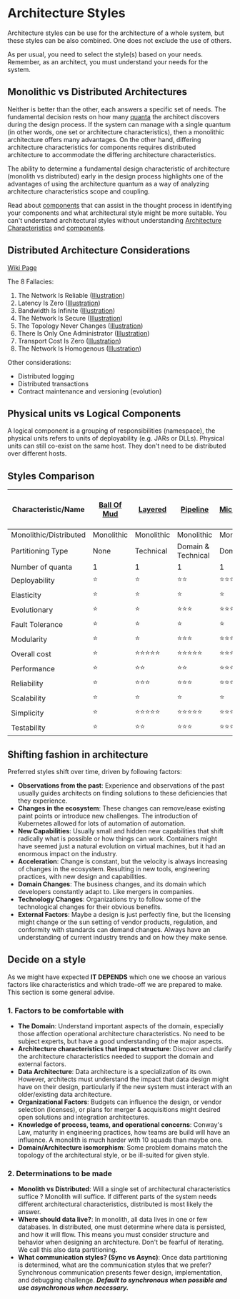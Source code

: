 # Architecture Styles

Architecture styles can be use for the architecture of a whole system, but these styles can be also combined. One does not exclude the use of others.

As per usual, you need to select the style(s) based on your needs. Remember, as an architect, you must understand your needs for the system.

## Monolithic vs Distributed Architectures

Neither is better than the other, each answers a specific set of needs. The fundamental decision rests on how many [quanta](../architecture-characteristics/readme.md#architectural-quanta) the architect discovers during the design process. If the system can manage with a single quantum (in other words, one set or architecture characteristics), then a monolithic architecture offers many advantages. On the other hand, differing architecture characteristics for components requires distributed architecture to accommodate the differing architecture characteristics.

The ability to determine a fundamental design characteristic of architecture (monolith vs distributed) early in the design process highlights one of the advantages of using the architecture quantum as a way of analyzing architecture characteristics scope and coupling.

Read about [components](../topics/components.md) that can assist in the thought process in identifying your components and what architectural style might be more suitable. You can't understand architectural styles without understanding [Architecture Characteristics](../architecture-characteristics/readme.md) and [components](../topics/components.md).

## Distributed Architecture Considerations

[Wiki Page](https://en.wikipedia.org/wiki/Fallacies_of_distributed_computing)

The 8 Fallacies:
1. The Network Is Reliable ([Illustration](https://fundamentalsofsoftwarearchitecture.com/images/book/fosa_0902.png))
2. Latency Is Zero ([Illustration](https://fundamentalsofsoftwarearchitecture.com/images/book/fosa_0903.png))
3. Bandwidth Is Infinite ([Illustration](https://fundamentalsofsoftwarearchitecture.com/images/book/fosa_0904.png))
4. The Network Is Secure ([Illustration](https://fundamentalsofsoftwarearchitecture.com/images/book/fosa_0905.png))
5. The Topology Never Changes ([Illustration](https://fundamentalsofsoftwarearchitecture.com/images/book/fosa_0906.png))
6. There Is Only One Administrator ([Illustration](https://fundamentalsofsoftwarearchitecture.com/images/book/fosa_0907.png))
7. Transport Cost Is Zero ([Illustration](https://fundamentalsofsoftwarearchitecture.com/images/book/fosa_0908.png))
8. The Network Is Homogenous ([Illustration](https://fundamentalsofsoftwarearchitecture.com/images/book/fosa_0909.png))

Other considerations:
* Distributed logging
* Distributed transactions
* Contract maintenance and versioning (evolution)

## Physical units vs Logical Components

A logical component is a grouping of responsibilities (namespace), the physical units refers to units of deployability (e.g. JARs or DLLs). Physical units can still co-exist on the same host. They don't need to be distributed over different hosts.

## Styles Comparison

| Characteristic/Name    | [Ball Of Mud](ball-of-mud.md) | [Layered](layered.md)  |[Pipeline](pipeline.md)   |[Microkernel](microkernel.md)    |[Service-Based](./service-based)|  [Event-Driven](event-driven.md)|  [Space-Based](space-based.md)    |  [Orchestration-Driven Service-Oriented](orchestration-driven-service-oriented.md)|  [Microservices](microservices.md) |
| ---                    | ---           | ---          |---            |---                | ---             | ---              | ---                 | ---                                       | ---                |
| Monolithic/Distributed | Monolithic    | Monolithic   | Monolithic    |Monolithic         | Distributed     | Distributed      | Distributed         | Distributed                               | Distributed        |
| Partitioning Type      | None             | Technical      | Domain & Technical| Domain          | Technical         | Domain & Technical | Technical                                 | Domain             | Domain |
| Number of quanta       | 1             | 1            | 1             |1                  |1 to many        | 1 to many         | 1                  | 1                                          | One to many       |
| Deployability          | ⭐           | ⭐           | ⭐⭐        | ⭐⭐⭐           | ⭐⭐⭐⭐      |  ⭐⭐⭐          | ⭐⭐⭐           | ⭐                                        | ⭐⭐⭐⭐         |
| Elasticity             | ⭐           | ⭐           | ⭐           | ⭐                | ⭐⭐           | ⭐⭐⭐          | ⭐⭐⭐⭐⭐       | ⭐⭐⭐                                  | ⭐⭐⭐⭐⭐       |
| Evolutionary           | ⭐           | ⭐           | ⭐⭐⭐      | ⭐⭐⭐           | ⭐⭐⭐         | ⭐⭐⭐⭐⭐     | ⭐⭐⭐           | ⭐                                        | ⭐⭐⭐⭐⭐       |
| Fault Tolerance        | ⭐           | ⭐           | ⭐           | ⭐                | ⭐⭐⭐⭐      |  ⭐⭐⭐⭐⭐    | ⭐⭐⭐            | ⭐⭐⭐                                   | ⭐⭐⭐⭐         |
| Modularity             | ⭐           | ⭐           | ⭐⭐⭐      | ⭐⭐⭐           | ⭐⭐⭐⭐      | ⭐⭐⭐⭐        | ⭐⭐⭐            | ⭐⭐⭐                                  | ⭐⭐⭐⭐⭐       |
| Overall cost           | ⭐           | ⭐⭐⭐⭐⭐ | ⭐⭐⭐⭐⭐ | ⭐⭐⭐⭐⭐      | ⭐⭐⭐⭐      | ⭐⭐⭐          | ⭐⭐               | ⭐                                       | ⭐                 |
| Performance            | ⭐           | ⭐⭐         | ⭐⭐        | ⭐⭐⭐           | ⭐⭐⭐        | ⭐⭐⭐⭐⭐      | ⭐⭐⭐⭐⭐       | ⭐⭐                                     | ⭐⭐              |
| Reliability            | ⭐           | ⭐⭐⭐      | ⭐⭐⭐      | ⭐⭐⭐           | ⭐⭐⭐⭐      | ⭐⭐⭐          | ⭐⭐⭐⭐          | ⭐⭐                                     | ⭐⭐⭐⭐         |
| Scalability            | ⭐           | ⭐           | ⭐           | ⭐                | ⭐⭐⭐         | ⭐⭐⭐⭐⭐     | ⭐⭐⭐⭐⭐       | ⭐⭐⭐⭐                                | ⭐⭐⭐⭐⭐       |
| Simplicity             | ⭐           | ⭐⭐⭐⭐⭐ | ⭐⭐⭐⭐⭐ | ⭐⭐⭐⭐         | ⭐⭐⭐        | ⭐               | ⭐                 | ⭐                                        | ⭐                 |
| Testability            | ⭐           | ⭐⭐        | ⭐⭐⭐      | ⭐⭐⭐            |⭐⭐⭐⭐       | ⭐⭐            | ⭐                 | ⭐                                        | ⭐⭐⭐⭐          |

## Shifting fashion in architecture

Preferred styles shift over time, driven by following factors:
* **Observations from the past**: Experience and observations of the past usually guides architects on finding solutions to these deficiencies that they experience.
* **Changes in the ecosystem**: These changes can remove/ease existing paint points or introduce new challenges. The introduction of Kubernetes allowed for lots of automation of automation.
* **New Capabilities**: Usually small and hidden new capabilities that shift radically what is possible or how things can work. Containers might have seemed just a natural evolution on virtual machines, but it had an enormous impact on the industry.
* **Acceleration**: Change is constant, but the velocity is always increasing of changes in the ecosystem. Resulting in new tools, engineering practices, with new design and capabilities.
* **Domain Changes**: The business changes, and its domain which developers constantly adapt to. Like mergers in companies.
* **Technology Changes**: Organizations try to follow some of the technological changes for their obvious benefits.
* **External Factors**: Maybe a design is just perfectly fine, but the licensing might change or the sun setting of vendor products, regulation, and conformity with standards can demand changes.
Always have an understanding of current industry trends and on how they make sense.

## Decide on a style

As we might have expected **IT DEPENDS** which one we choose an various factors like characteristics and which trade-off we are prepared to make. This section is some general advise.

### 1. Factors to be comfortable with

* **The Domain**: Understand important aspects of the domain, especially those affection operational architecture characteristics. No need to be subject experts, but have a good understanding of the major aspects.
* **Architecture characteristics that impact structure**: Discover and clarify the architecture characteristics needed to support the domain and external factors.
* **Data Architecture**: Data architecture is a specialization of its own. However, architects must understand the impact that data design might have on their design, particularly if the new system must interact with an older/existing data architecture.
* **Organizational Factors**: Budgets can influence the design, or vendor selection (licenses), or plans for merger & acquisitions might desired open solutions and integration architectures.
* **Knowledge of process, teams, and operational concerns**: Conway's Law, maturity in engineering practices, how teams are build will have an influence. A monolith is much harder with 10 squads than maybe one.
* **Domain/Architecture isomorphism**: Some problem domains match the topology of the architectural style, or be ill-suited for given style.

### 2. Determinations to be made

* **Monolith vs Distributed**: Will a single set of architectural characteristics suffice ? Monolith will suffice. If different parts of the system needs different architectural characteristics, distributed is most likely the answer.
* **Where should data live?**: In monolith, all data lives in one or few databases. In distributed, one must determine where data is persisted, and how it will flow. This means you must consider structure and behavior when designing an architecture. Don't be fearful of iterating. We call this also data partitioning.
* **What communication styles? (Sync vs Async)**: Once data partitioning is determined, what are the communication styles that we prefer? Synchronous communication presents fewer design, implementation, and debugging challenge. ***Default to synchronous when possible and use asynchronous when necessary.***
